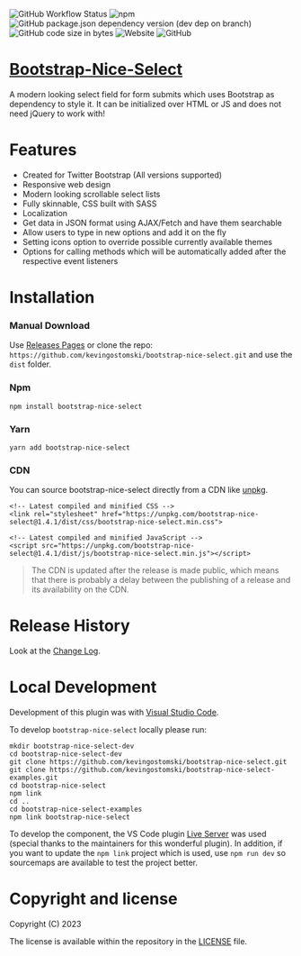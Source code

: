 ![GitHub Workflow Status](https://img.shields.io/github/actions/workflow/status/kevingostomski/bootstrap-nice-select/build-jekyll.yml)
![npm](https://img.shields.io/npm/v/bootstrap-nice-select)
![GitHub package.json dependency version (dev dep on branch)](https://img.shields.io/github/package-json/dependency-version/kevingostomski/bootstrap-nice-select/dev/webpack)
![GitHub code size in bytes](https://img.shields.io/github/languages/code-size/kevingostomski/bootstrap-nice-select)
![Website](https://img.shields.io/website?down_color=lightgrey&down_message=offline&up_color=blue&up_message=online&url=https%3A%2F%2Fkevingostomski.github.io%2Fbootstrap-nice-select%2F)
![GitHub](https://img.shields.io/github/license/kevingostomski/bootstrap-nice-select)

# **[Bootstrap-Nice-Select](https://kevingostomski.github.io/bootstrap-nice-select/)**

A modern looking select field for form submits which uses Bootstrap as dependency to style it. It can be initialized over HTML or JS and does not need jQuery to work with!

# **Features**

- Created for Twitter Bootstrap (All versions supported)
- Responsive web design
- Modern looking scrollable select lists
- Fully skinnable, CSS built with SASS 
- Localization
- Get data in JSON format using AJAX/Fetch and have them searchable
- Allow users to type in new options and add it on the fly
- Setting icons option to override possible currently available themes
- Options for calling methods which will be automatically added after the respective event listeners

# **Installation**

### Manual Download

Use [Releases Pages](https://github.com/kevingostomski/bootstrap-nice-select/releases) or clone the repo: `https://github.com/kevingostomski/bootstrap-nice-select.git` and use the `dist` folder.

### Npm

```
npm install bootstrap-nice-select
```

### Yarn

```
yarn add bootstrap-nice-select
```

### CDN

You can source bootstrap-nice-select directly from a CDN like [unpkg](https://unpkg.com).

```
<!-- Latest compiled and minified CSS -->
<link rel="stylesheet" href="https://unpkg.com/bootstrap-nice-select@1.4.1/dist/css/bootstrap-nice-select.min.css">

<!-- Latest compiled and minified JavaScript -->
<script src="https://unpkg.com/bootstrap-nice-select@1.4.1/dist/js/bootstrap-nice-select.min.js"></script>

```

> The CDN is updated after the release is made public, which means that there is probably a delay between the publishing of a release and its availability on the CDN.

# **Release History**
Look at the [Change Log](CHANGELOG.md).

# **Local Development**

Development of this plugin was with [Visual Studio Code](https://code.visualstudio.com/).

To develop `bootstrap-nice-select` locally please run:

```
mkdir bootstrap-nice-select-dev
cd bootstrap-nice-select-dev
git clone https://github.com/kevingostomski/bootstrap-nice-select.git
git clone https://github.com/kevingostomski/bootstrap-nice-select-examples.git
cd bootstrap-nice-select
npm link
cd ..
cd bootstrap-nice-select-examples
npm link bootstrap-nice-select
```

To develop the component, the VS Code plugin [Live Server](https://marketplace.visualstudio.com/items?itemName=ritwickdey.LiveServer) was used (special thanks to the maintainers for this wonderful plugin).
In addition, if you want to update the `npm link` project which is used, use `npm run dev` so sourcemaps are available to test the project better.

# **Copyright and license**

Copyright (C) 2023

The license is available within the repository in the [LICENSE](LICENSE) file.